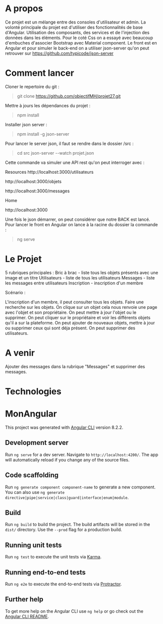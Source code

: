 # A propos 

Ce projet est un mélange entre des consoles d'utilisateur et admin.
La volonté principale du projet est d'utiliser des fonctionnalités de base d'Angular.
Utilisation des composants, des services et de l'injection des données dans les éléments.
Pour le coté Css on a essayé avec beaucoup d'embuches d'associer Bootstrap avec Material component. 
Le front est en Angular et pour simuler le back-end on a utiliser json-server qu'on peut retrouver sur https://github.com/typicode/json-server 

# Comment lancer

Cloner le repertoire du git : 
> git clone https://github.com/objectifMH/projet27.git

Mettre à jours les dépendances du projet :
> npm install 

Installer json server : 
> npm install -g json-server

Pour lancer le server json, il faut se rendre dans le dossier /src :
> cd src 
> json-server --watch projet.json

Cette commande va simuler une API rest qu'on peut interroger avec : 

  Resources
  http://localhost:3000/utilisateurs
  
  http://localhost:3000/objets
  
  http://localhost:3000/messages

  Home
  
  http://localhost:3000
  
Une fois le json démarrer, on peut considérer que notre BACK est lancé.
Pour lancer le front en Angular on lance à la racine du dossier la commande : 
> ng serve 

# Le Projet 

5 rubriques principales : 
Bric à brac - liste tous les objets présents avec une image et un titre 
Utilisateurs - liste de tous les utilisateurs 
Messages - liste les messages entre utilisateurs 
Inscription - inscription d'un membre 

Scénario : 

L'inscription d'un membre, il peut consulter tous les objets.
Faire une recherche sur les objets. 
On clique sur un objet cela nous renvoie une page avec l'objet et son propriétaire.
On peut mettre à jour l'objet ou le supprimer. 
On peut cliquer sur le propriétaire et voir les différents objets qu'il a sur la plateforme.
On peut ajouter de nouveaux objets, mettre à jour ou supprimer ceux qui sont déja présent.
On peut supprimer des utilisateurs.

# A venir

Ajouter des messages dans la rubrique "Messages" et supprimer des messages.



# Technologies

# MonAngular

This project was generated with [Angular CLI](https://github.com/angular/angular-cli) version 8.2.2.

## Development server

Run `ng serve` for a dev server. Navigate to `http://localhost:4200/`. The app will automatically reload if you change any of the source files.

## Code scaffolding

Run `ng generate component component-name` to generate a new component. You can also use `ng generate directive|pipe|service|class|guard|interface|enum|module`.

## Build

Run `ng build` to build the project. The build artifacts will be stored in the `dist/` directory. Use the `--prod` flag for a production build.

## Running unit tests

Run `ng test` to execute the unit tests via [Karma](https://karma-runner.github.io).

## Running end-to-end tests

Run `ng e2e` to execute the end-to-end tests via [Protractor](http://www.protractortest.org/).

## Further help

To get more help on the Angular CLI use `ng help` or go check out the [Angular CLI README](https://github.com/angular/angular-cli/blob/master/README.md).
